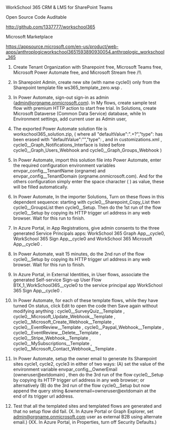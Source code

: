 WorkSchool 365 CRM & LMS for SharePoint Teams

Open Source Code Auditable

http://github.com/1337777/workschool365

Microsoft Marketplace

https://appsource.microsoft.com/en-us/product/web-apps/anthroplogicworkschool3651593890930054.anthroplogic_workschool_365


1. Create Tenant Organization with Sharepoint free, Microsoft Teams free, Microsoft Power Automate free, and Microsoft Stream free /!\

2. In Sharepoint Admin, create new site (with name cycle0) only from the Sharepoint template file ws365_template_zero.wsp . 

3. In Power Automate, sign-out sign-in as admin (admin@orgname.onmicrosoft.com). In My flows, create sample test flow with premium HTTP action to start free trial. In Solutions, create Microsoft Dataverse (Common Data Service) database, while In Environment settings, add current user as Admin user, 

4. The exported Power Automate solution file is workschool365_solution.zip, ( where all "defaultValue":".+?","type": has been erased with "defaultValue":"","type": , and in customizations.xml , cycle0__Graph_Notifications_Interface is listed before cycle0__Graph_Users_Webhook and cycle0__Graph_Groups_Webhook )

5. In Power Automate, import this solution file into Power Automate, enter the required configuration environment variables envpar_config__TenantName (orgname) and envpar_config__TenantDomain (orgname.onmicrosoft.com). And for the others configuration simply enter the space character ( ) as value, these will be filled automatically.

6. In Power Automate, In the importer Solutions, Turn on these flows in this dependent sequence: starting with cycle0__Sharepoint_Copy_List then cycle0__GroupsList then cycle0__Setup. Then do the 1st run of the flow cycle0__Setup by copying its HTTP trigger url address in any web browser. Wait for this run to finish.

7. In Azure Portal, in App Registrations, give admin consents to the three generated Service Principals apps: WorkSchool 365 Graph App__cycle0, WorkSchool 365 Sign App__cycle0 and WorkSchool 365 Microsoft App__cycle0 .

8. In Power Automate, wait 15 minutes, do the 2nd run of the flow cycle0__Setup by copying its HTTP trigger url address in any web browser. Wait for this run to finish.

9. In Azure Portal, in External Identities, in User flows, associate the generated Self-service Sign-up User Flow B1X_1_WorkSchool365__cycle0 to the service principal app WorkSchool 365 Sign App__cycle0 .

10. In Power Automate, for each of these template flows, while they have turned On status, click Edit to open the code then Save again without modifying anything : cycle0__SurveyQuiz__Template , cycle0__Microsoft_Update_Webhook__Template , cycle0__Microsoft_Create_Webhook__Template , cycle0__EventReview__Template , cycle0__Paypal_Webhook__Template , cycle0__EventReview__Delete__Template , cycle0__Stripe_Webhook__Template , cycle0__MySubscriptions__Template , cycle0__Microsoft_Contact_Webhook__Template .

11. In Power Automate, setup the owner email to generate its Sharepoint sites cycle1, cycle2, cycle3 in either of two ways: 
  (A) set the value of the environment variable envpar_config__OwnerEmail (owneruser@extdomain) , then do the 3rd run of the flow cycle0__Setup by copying its HTTP trigger url address in any web browser; or alternatively 
  (B) do the 3rd run of the flow cycle0__Setup but now append the query string  &owneremail=owneruser@extdomain  at the end of its trigger url address.

12. Test that all the templated sites and templated flows are generated and that no setup flow did fail. (X. In Azure Portal or Graph Explorer, set admin@orgname.onmicrosoft.com user as external B2B using alternate email.) (XX. In Azure Portal, in Properties, turn off Security Defaults.)
